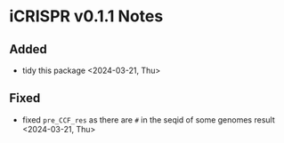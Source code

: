 # iCRISPR v0.1.1 Notes

## Added

- tidy this package <2024-03-21, Thu>

## Fixed

- fixed `pre_CCF_res` as there are `#` in the seqid of some genomes result <2024-03-21, Thu>

